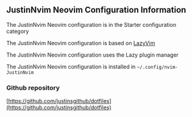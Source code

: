 ## JustinNvim Neovim Configuration Information

The JustinNvim Neovim configuration is in the Starter configuration category

The JustinNvim Neovim configuration is based on [LazyVim](https://lazyvim.github.io)

The JustinNvim Neovim configuration uses the Lazy plugin manager

The JustinNvim Neovim configuration is installed in `~/.config/nvim-JustinNvim`

### Github repository

[https://github.com/justinsgithub/dotfiles](https://github.com/justinsgithub/dotfiles)

